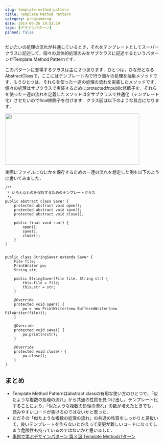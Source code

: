 ```yaml
---
slug: template-method-pattern
title: Template Method Pattern
category: programming
date: 2014-06-26 19:53:29
tags: [デザインパターン]
pinned: false
---
```


だいたいの処理の流れが共通しているとき，それをテンプレートとしてスーパークラスに記述して，個々の具体的処理のみをサブクラスに記述するというパターンがTemplate Method Patternです．

このパターンに登場するクラスは主に２つあります．ひとつは，ひな形となるAbstractClassで，ここにはテンプレート内で行う個々の処理を抽象メソッドです．もうひとつは，それらを使った一連の処理の流れを実装したメソッドです．個々の処理はサブクラスで実装するためにprotectedかpublic修飾子を，それらを使った一連の流れを定義したメソッドは全サブクラスで共通化（テンプレート化）させたいのでfinal修飾子を付けます．クラス図は以下のような具合になります．


<img src="http://53ningen.com/wp-content/uploads/2014/06/L.png" alt="l" width="438" height="166" class="aligncenter size-full wp-image-678" />


実際にファイルになにかを保存するための一連の流れを想定した例を以下のように書いてみました． 

    /**
     * いろんなものを保存するためのテンプレートクラス
     */
    public abstract class Saver {
        protected abstract void open();
        protected abstract void save();
        protected abstract void close();
        
        public final void run() {
            open();
            save();
            close();
        }
    }
 

    public class StringSaver extends Saver {
        File file;
        PrintWriter pw;
        String str;
        
        public StringSaver(File file, String str) {
            this.file = file;
            this.str = str;
        }
        
        @Override
        protected void open() {
            pw = new PrintWriter(new BufferedWriter(new FileWriter(file)));
        }
        
        @Override
        protected void save() {
            pw.println(str);
        }
        
        @Override
        protected void close() {
            pw.close();
        }
    }

## まとめ

- Template Method Patternはabstract classの有用な使い方のひとつで，「似たような複数の処理の流れ」から共通の性質を見つけ出し，テンプレート化することにより，「似たような複数の処理の流れ」の数が増えたときでも，読みやすいコードが書けるのではないかと思った．
- ただその「似たような複数の処理の流れ」の共通の性質をしっかりと見抜いて，良いテンプレートを作らないとかえって変更が難しいコードになってしまう危険性も持っているのではないかと思いました．
- [事例で学ぶデザインパターン 第３回 Template Methodパターン](https://www.ogis-ri.co.jp/otc/hiroba/technical/DesignPatternsWithExample/chapter03.html)
